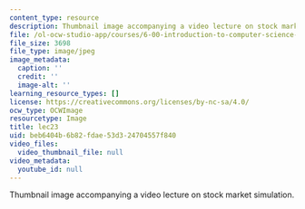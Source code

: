 ```yaml
---
content_type: resource
description: Thumbnail image accompanying a video lecture on stock market simulation.
file: /ol-ocw-studio-app/courses/6-00-introduction-to-computer-science-and-programming-fall-2008/beb6404b6b82fdae53d324704557f840_lec23.jpg
file_size: 3698
file_type: image/jpeg
image_metadata:
  caption: ''
  credit: ''
  image-alt: ''
learning_resource_types: []
license: https://creativecommons.org/licenses/by-nc-sa/4.0/
ocw_type: OCWImage
resourcetype: Image
title: lec23
uid: beb6404b-6b82-fdae-53d3-24704557f840
video_files:
  video_thumbnail_file: null
video_metadata:
  youtube_id: null
---
```

Thumbnail image accompanying a video lecture on stock market simulation.